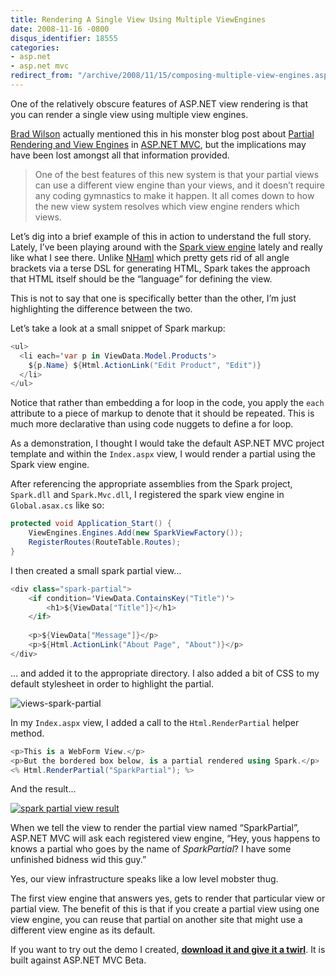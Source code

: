 ```yaml
---
title: Rendering A Single View Using Multiple ViewEngines
date: 2008-11-16 -0800
disqus_identifier: 18555
categories:
- asp.net
- asp.net mvc
redirect_from: "/archive/2008/11/15/composing-multiple-view-engines.aspx/"
---
```


One of the relatively obscure features of ASP.NET view rendering is that
you can render a single view using multiple view engines.

[Brad Wilson](http://bradwilson.typepad.com/blog/ "Brad Wilson")
actually mentioned this in his monster blog post about [Partial
Rendering and View
Engines](http://bradwilson.typepad.com/blog/2008/08/partial-renderi.html "Partial Rendering")
in [ASP.NET MVC](http://asp.net/mvc "ASP.NET MVC Website"), but the
implications may have been lost amongst all that information provided.

> One of the best features of this new system is that your partial views
> can use a different view engine than your views, and it doesn’t
> require any coding gymnastics to make it happen. It all comes down to
> how the new view system resolves which view engine renders which
> views.

Let’s dig into a brief example of this in action to understand the full
story. Lately, I’ve been playing around with the [Spark view
engine](http://dev.dejardin.org/ "Spark View Engine") lately and really
like what I see there. Unlike
[NHaml](http://andrewpeters.net/2007/12/19/introducing-nhaml-an-aspnet-mvc-view-engine/ "NHaml View Engine")
which pretty gets rid of all angle brackets via a terse DSL for
generating HTML, Spark takes the approach that HTML itself should be the
“language” for defining the view.

This is not to say that one is specifically better than the other, I’m
just highlighting the difference between the two.

Let’s take a look at a small snippet of Spark markup:

```csharp
<ul>
  <li each='var p in ViewData.Model.Products'>
    ${p.Name} ${Html.ActionLink("Edit Product", "Edit")}
  </li>  
</ul>
```

Notice that rather than embedding a for loop in the code, you apply the
`each` attribute to a piece of markup to denote that it should be
repeated. This is much more declarative than using code nuggets to
define a for loop.

As a demonstration, I thought I would take the default ASP.NET MVC
project template and within the `Index.aspx` view, I would render a
partial using the Spark view engine.

After referencing the appropriate assemblies from the Spark project,
`Spark.dll` and `Spark.Mvc.dll`, I registered the spark view engine in
`Global.asax.cs` like so:

```csharp
protected void Application_Start() {
    ViewEngines.Engines.Add(new SparkViewFactory());
    RegisterRoutes(RouteTable.Routes);
}
```

I then created a small spark partial view…

```csharp
<div class="spark-partial">
    <if condition='ViewData.ContainsKey("Title")'>
        <h1>${ViewData["Title"]}</h1>    
    </if>
    
    <p>${ViewData["Message"]}</p>
    <p>${Html.ActionLink("About Page", "About")}</p>
</div>
```

… and added it to the appropriate directory. I also added a bit of CSS
to my default stylesheet in order to highlight the partial.

![views-spark-partial](https://haacked.com/images/haacked_com/WindowsLiveWriter/RenderingASingleViewUsingMultipleViewEng_BA82/views-spark-partial_3.png "views-spark-partial")

In my `Index.aspx` view, I added a call to the `Html.RenderPartial`
helper method.

```csharp
<p>This is a WebForm View.</p>
<p>But the bordered box below, is a partial rendered using Spark.</p>
<% Html.RenderPartial("SparkPartial"); %>
```

And the result...

[![spark partial view
result](https://haacked.com/images/haacked_com/WindowsLiveWriter/RenderingASingleViewUsingMultipleViewEng_BA82/spark-partial-result_thumb.png "spark partial view result")](https://haacked.com/images/haacked_com/WindowsLiveWriter/RenderingASingleViewUsingMultipleViewEng_BA82/spark-partial-result_2.png)

When we tell the view to render the partial view named “SparkPartial”,
ASP.NET MVC will ask each registered view engine, “Hey, yous happens to
knows a partial who goes by the name of *SparkPartial*? I have some
unfinished bidness wid this guy.”

Yes, our view infrastructure speaks like a low level mobster thug.

The first view engine that answers yes, gets to render that particular
view or partial view. The benefit of this is that if you create a
partial view using one view engine, you can reuse that partial on
another site that might use a different view engine as its default.

If you want to try out the demo I created, **[download it and give it a
twirl](https://haacked.com/code/SparkViewEngineDemo.zip "SPark View Engine Demo")**.
It is built against ASP.NET MVC Beta.

